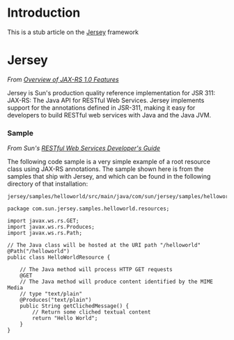 # Introduction #
This is a stub article on the [Jersey](http://wikis.sun.com/display/Jersey/Main) framework


# Jersey #
_From [Overview of JAX-RS 1.0 Features](http://wikis.sun.com/display/Jersey/Overview+of+JAX-RS+1.0+Features)_

Jersey is Sun's production quality reference implementation for JSR 311: JAX-RS: The Java API for RESTful Web Services. Jersey implements support for the annotations defined in JSR-311, making it easy for developers to build RESTful web services with Java and the Java JVM.

### Sample ###
_From Sun's [RESTful Web Services Developer's Guide](http://docs.sun.com/app/docs/doc/820-4867/ggnxo?l=en&a=view)_

The following code sample is a very simple example of a root resource class using JAX-RS annotations. The sample shown here is from the samples that ship with Jersey, and which can be found in the following directory of that installation:
```
jersey/samples/helloworld/src/main/java/com/sun/jersey/samples/helloworld/resources/HelloWorldResource.java.

package com.sun.jersey.samples.helloworld.resources;

import javax.ws.rs.GET;
import javax.ws.rs.Produces;
import javax.ws.rs.Path;

// The Java class will be hosted at the URI path "/helloworld"
@Path("/helloworld")
public class HelloWorldResource {
    
    // The Java method will process HTTP GET requests
    @GET
    // The Java method will produce content identified by the MIME Media
    // type "text/plain"
    @Produces("text/plain")
    public String getClichedMessage() {
        // Return some cliched textual content
        return "Hello World";
    }
}

```